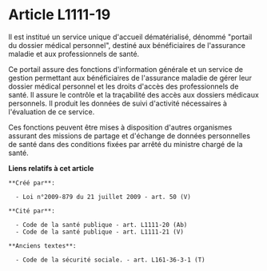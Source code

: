 # Article L1111-19

Il est institué un service unique d'accueil dématérialisé, dénommé "portail du dossier médical personnel", destiné aux
bénéficiaires de l'assurance maladie et aux professionnels de santé.

Ce portail assure des fonctions d'information générale et un service de gestion permettant aux bénéficiaires de l'assurance
maladie de gérer leur dossier médical personnel et les droits d'accès des professionnels de santé. Il assure le contrôle et
la traçabilité des accès aux dossiers médicaux personnels. Il produit les données de suivi d'activité nécessaires à
l'évaluation de ce service.

Ces fonctions peuvent être mises à disposition d'autres organismes assurant des missions de partage et d'échange de données
personnelles de santé dans des conditions fixées par arrêté du ministre chargé de la santé.

**Liens relatifs à cet article**

	**Créé par**:

	  - Loi n°2009-879 du 21 juillet 2009 - art. 50 (V)

	**Cité par**:

	  - Code de la santé publique - art. L1111-20 (Ab)
	  - Code de la santé publique - art. L1111-21 (V)

	**Anciens textes**:

	  - Code de la sécurité sociale. - art. L161-36-3-1 (T)
